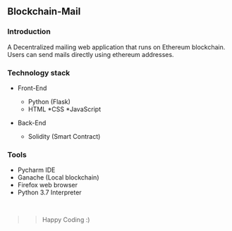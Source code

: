 ## Blockchain-Mail

### Introduction

A Decentralized mailing web application that runs on Ethereum blockchain. Users can send mails directly using ethereum addresses. 

### Technology stack

* Front-End
    
    * Python (Flask)
    * HTML
    *CSS
    *JavaScript

* Back-End
    * Solidity (Smart Contract)
    
### Tools

* Pycharm IDE
* Ganache (Local blockchain)
* Firefox web browser
* Python 3.7 Interpreter

<br/>

>> Happy Coding :)







